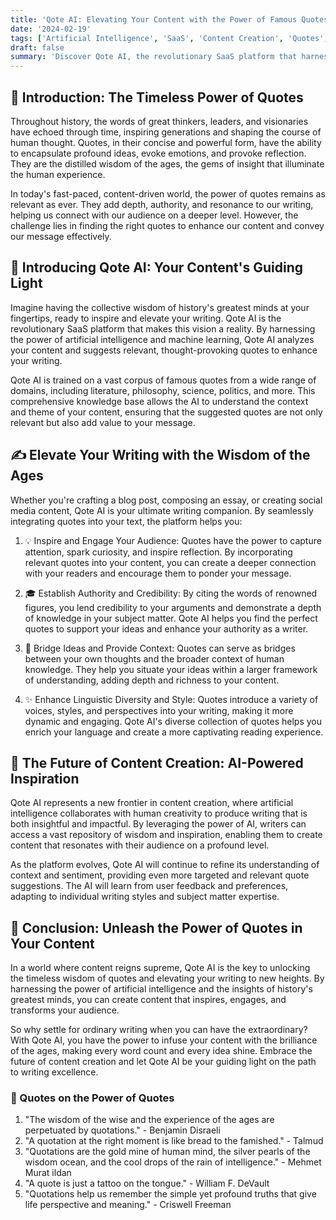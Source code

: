 ```yaml
---
title: 'Qote AI: Elevating Your Content with the Power of Famous Quotes'
date: '2024-02-19'
tags: ['Artificial Intelligence', 'SaaS', 'Content Creation', 'Quotes', 'Writing Enhancement']
draft: false
summary: 'Discover Qote AI, the revolutionary SaaS platform that harnesses the wisdom of famous quotes to enhance your content and elevate your writing to new heights. Leverage the power of AI and the insights of historys greatest minds to create compelling, engaging, and thought-provoking content.'
---
```


## 📝 Introduction: The Timeless Power of Quotes

Throughout history, the words of great thinkers, leaders, and visionaries have echoed through time, inspiring generations and shaping the course of human thought. Quotes, in their concise and powerful form, have the ability to encapsulate profound ideas, evoke emotions, and provoke reflection. They are the distilled wisdom of the ages, the gems of insight that illuminate the human experience.

In today's fast-paced, content-driven world, the power of quotes remains as relevant as ever. They add depth, authority, and resonance to our writing, helping us connect with our audience on a deeper level. However, the challenge lies in finding the right quotes to enhance our content and convey our message effectively.

## 🤖 Introducing Qote AI: Your Content's Guiding Light

Imagine having the collective wisdom of history's greatest minds at your fingertips, ready to inspire and elevate your writing. Qote AI is the revolutionary SaaS platform that makes this vision a reality. By harnessing the power of artificial intelligence and machine learning, Qote AI analyzes your content and suggests relevant, thought-provoking quotes to enhance your writing.

Qote AI is trained on a vast corpus of famous quotes from a wide range of domains, including literature, philosophy, science, politics, and more. This comprehensive knowledge base allows the AI to understand the context and theme of your content, ensuring that the suggested quotes are not only relevant but also add value to your message.

## ✍️ Elevate Your Writing with the Wisdom of the Ages

Whether you're crafting a blog post, composing an essay, or creating social media content, Qote AI is your ultimate writing companion. By seamlessly integrating quotes into your text, the platform helps you:

1. 💡 Inspire and Engage Your Audience: Quotes have the power to capture attention, spark curiosity, and inspire reflection. By incorporating relevant quotes into your content, you can create a deeper connection with your readers and encourage them to ponder your message.

2. 🎓 Establish Authority and Credibility: By citing the words of renowned figures, you lend credibility to your arguments and demonstrate a depth of knowledge in your subject matter. Qote AI helps you find the perfect quotes to support your ideas and enhance your authority as a writer.

3. 🌉 Bridge Ideas and Provide Context: Quotes can serve as bridges between your own thoughts and the broader context of human knowledge. They help you situate your ideas within a larger framework of understanding, adding depth and richness to your content.

4. ✨ Enhance Linguistic Diversity and Style: Quotes introduce a variety of voices, styles, and perspectives into your writing, making it more dynamic and engaging. Qote AI's diverse collection of quotes helps you enrich your language and create a more captivating reading experience.

## 🚀 The Future of Content Creation: AI-Powered Inspiration

Qote AI represents a new frontier in content creation, where artificial intelligence collaborates with human creativity to produce writing that is both insightful and impactful. By leveraging the power of AI, writers can access a vast repository of wisdom and inspiration, enabling them to create content that resonates with their audience on a profound level.

As the platform evolves, Qote AI will continue to refine its understanding of context and sentiment, providing even more targeted and relevant quote suggestions. The AI will learn from user feedback and preferences, adapting to individual writing styles and subject matter expertise.

## 🌈 Conclusion: Unleash the Power of Quotes in Your Content

In a world where content reigns supreme, Qote AI is the key to unlocking the timeless wisdom of quotes and elevating your writing to new heights. By harnessing the power of artificial intelligence and the insights of history's greatest minds, you can create content that inspires, engages, and transforms your audience.

So why settle for ordinary writing when you can have the extraordinary? With Qote AI, you have the power to infuse your content with the brilliance of the ages, making every word count and every idea shine. Embrace the future of content creation and let Qote AI be your guiding light on the path to writing excellence.

### 📜 Quotes on the Power of Quotes

1. "The wisdom of the wise and the experience of the ages are perpetuated by quotations." - Benjamin Disraeli
2. "A quotation at the right moment is like bread to the famished." - Talmud
3. "Quotations are the gold mine of human mind, the silver pearls of the wisdom ocean, and the cool drops of the rain of intelligence." - Mehmet Murat ildan
4. "A quote is just a tattoo on the tongue." - William F. DeVault
5. "Quotations help us remember the simple yet profound truths that give life perspective and meaning." - Criswell Freeman
